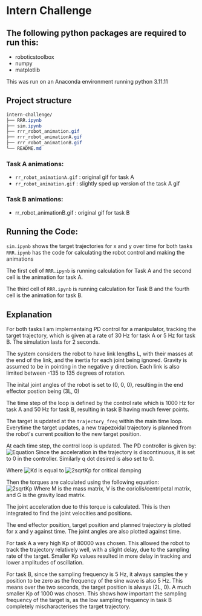 # Intern Challenge

## The following python packages are required to run this:

- roboticstoolbox
- numpy
- matplotlib

This was run on an Anaconda environment running python 3.11.11

## Project structure
```css
intern-challenge/
├── RRR.ipynb
├── sim.ipynb
├── rrr_robot_animation.gif
├── rrr_robot_animationA.gif
├── rrr_robot_animationB.gif
└── README.md
``` 

### Task A animations:
- `rr_robot_animationA.gif` : original gif for task A
- `rr_robot_animation.gif` : slightly sped up version of the task A gif

### Task B animations:
- rr_robot_animationB.gif : original gif for task B

## Running the Code:
`sim.ipynb` shows the target trajectories for x and y over time for both tasks  
`RRR.ipynb` has the code for calculating the robot control and making the animations

The first cell of `RRR.ipynb` is running calculation for Task A and the second cell is the animation for task A.

The third cell of `RRR.ipynb` is running calculation for Task B and the fourth cell is the animation for task B.

## Explanation

For both tasks I am implementaing PD control for a manipulator, tracking the target trajectory, which is given at a rate of 30 Hz for task A or 5 Hz for task B. The simulation lasts for 2 seconds.

The system considers the robot to have link lengths L, with their masses at the end of the link, and the inertia for each joint being ignored. Gravity is assumed to be in pointing in the negative y direction. Each link is also limited between -135 to 135 degrees of rotation.

The inital joint angles of the robot is set to (0, 0, 0), resulting in the end effector postion being (3L, 0)

The time step of the loop is defined by the control rate which is 1000 Hz for task A and 50 Hz for task B, resulting in task B having much fewer points.

The target is updated at the `trajectory_freq` within the main time loop. Everytime the target updates, a new trapezoidal trajectory is planned from the robot's current position to the new target position.

At each time step, the control loop is updated. The PD controller is given by:  
![Equation](https://latex.codecogs.com/png.image?\dpi{110}\color{white}f=-K_d\dot{q}-K_p(q-q_{des}))  
Since the acceleration in the trajectory is discontinuous, it is set to 0 in the controller. Similarly q dot desired is also set to 0.

Where ![Kd](https://latex.codecogs.com/png.image?\dpi{110}\color{white}K_d) is equal to ![2sqrtKp](https://latex.codecogs.com/png.image?\dpi{110}\color{white}2\sqrt{K_p}) for critical damping

Then the torques are calculated using the following equation:  
![2sqrtKp](https://latex.codecogs.com/png.image?\dpi{110}\color{white}\tau=M(q)f+V(q,\dot{q})\dot{q}+G(q))   
Where M is the mass matrix, V is the coriolis/centripetal matrix, and G is the gravity load matrix.

The joint acceleration due to this torque is calculated. This is then integrated to find the joint velocities and positions.

The end effector position, target position and planned trajectory is plotted for x and y against time. The joint angles are also plotted against time.

For task A a very high Kp of 80000 was chosen. This allowed the robot to track the trajectory relatively well, with a slight delay, due to the sampling rate of the target. Smaller Kp values resulted in more delay in tracking and lower amplitudes of oscillation.

For task B, since the sampling frequency is 5 Hz, it always samples the y position to be zero as the frequency of the sine wave is also 5 Hz. This means over the two seconds, the target position is always (2L, 0). A much smaller Kp of 1000 was chosen. This shows how important the sampling frequency of the target is, as the low sampling frequency in task B completely mischaracterises the target trajectory.
